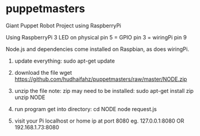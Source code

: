 # puppetmasters
Giant Puppet Robot Project using RaspberryPi

Using RaspberryPi 3
LED on physical pin 5 = GPIO pin 3 = wiringPi pin 9

Node.js and dependencies come installed on Raspbian, as does wiringPi.

1. update everything:
sudo apt-get update

2. download the file
wget https://github.com/hudhaifahz/puppetmasters/raw/master/NODE.zip

3. unzip the file
note: zip may need to be installed: sudo apt-get install zip
unzip NODE

4. run program
get into directory: cd NODE
node request.js

5. visit your Pi localhost or home ip at port 8080
eg. 127.0.0.1:8080 OR 192.168.1.73:8080
